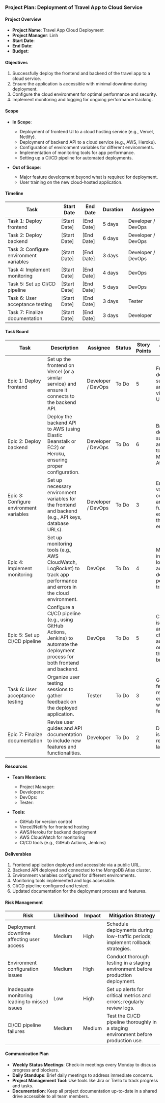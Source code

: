 ### Project Plan: Deployment of Travel App to Cloud Service

#### **Project Overview**
- **Project Name**: Travel App Cloud Deployment
- **Project Manager**: Linh 
- **Start Date**:
- **End Date**: 
- **Budget**:

#### **Objectives**
1. Successfully deploy the frontend and backend of the travel app to a cloud service.
2. Ensure the application is accessible with minimal downtime during deployment.
3. Configure the cloud environment for optimal performance and security.
4. Implement monitoring and logging for ongoing performance tracking.

#### **Scope**
- **In Scope**:
  - Deployment of frontend UI to a cloud hosting service (e.g., Vercel, Netlify).
  - Deployment of backend API to a cloud service (e.g., AWS, Heroku).
  - Configuration of environment variables for different environments.
  - Implementation of monitoring tools for app performance.
  - Setting up a CI/CD pipeline for automated deployments.
  
- **Out of Scope**:
  - Major feature development beyond what is required for deployment.
  - User training on the new cloud-hosted application.

#### **Timeline**
| Task                                   | Start Date   | End Date     | Duration | Assignee               |
|----------------------------------------|--------------|--------------|----------|------------------------|
| Task 1: Deploy frontend                | [Start Date] | [End Date]   | 5 days   | Developer / DevOps     |
| Task 2: Deploy backend                 | [Start Date] | [End Date]   | 6 days   | Developer / DevOps     |
| Task 3: Configure environment variables | [Start Date] | [End Date]   | 3 days   | Developer / DevOps     |
| Task 4: Implement monitoring           | [Start Date] | [End Date]   | 4 days   | DevOps                 |
| Task 5: Set up CI/CD pipeline          | [Start Date] | [End Date]   | 5 days   | DevOps                 |
| Task 6: User acceptance testing        | [Start Date] | [End Date]   | 3 days   | Tester                  |
| Task 7: Finalize documentation         | [Start Date] | [End Date]   | 3 days   | Developer               |

#### **Task Board**
| Task                                      | Description                                                                                     | Assignee               | Status      | Story Points | Acceptance Criteria                                           |
|-------------------------------------------|-------------------------------------------------------------------------------------------------|------------------------|-------------|--------------|-------------------------------------------------------------|
| Epic 1: Deploy frontend                   | Set up the frontend on Vercel (or a similar service) and ensure it connects to the backend API. | Developer / DevOps     | To Do       | 5            | Frontend is deployed successfully and accessible via a public URL. |
| Epic 2: Deploy backend                    | Deploy the backend API to AWS (using Elastic Beanstalk or EC2) or Heroku, ensuring proper configuration. | Developer / DevOps     | To Do       | 6            | Backend is deployed successfully and connects to the MongoDB Atlas cluster. |
| Epic 3: Configure environment variables    | Set up necessary environment variables for the frontend and backend (e.g., API keys, database URLs). | Developer / DevOps     | To Do       | 3            | Environment variables are correctly set and the app functions as expected in the cloud environment. |
| Epic 4: Implement monitoring              | Set up monitoring tools (e.g., AWS CloudWatch, LogRocket) to track app performance and errors in the cloud environment. | DevOps                 | To Do       | 4            | Monitoring is in place, and logs are accessible for debugging and performance tracking. |
| Epic 5: Set up CI/CD pipeline             | Configure a CI/CD pipeline (e.g., using GitHub Actions, Jenkins) to automate the deployment process for both frontend and backend. | DevOps                 | To Do       | 5            | CI/CD pipeline is functional and deploys changes automatically on merge to the main branch. |
| Task 6: User acceptance testing           | Organize user testing sessions to gather feedback on the deployed application.                     | Tester                  | To Do       | 3            | Gather feedback and report on user experience with the new features. |
| Epic 7: Finalize documentation            | Revise user guides and API documentation to include new features and functionalities.              | Developer               | To Do       | 2            | Documentation is updated and reflects the latest features. |

#### **Resources**
- **Team Members**:
  - Project Manager: 
  - Developers: 
  - DevOps:
  - Tester:
  
- **Tools**:
  - GitHub for version control
  - Vercel/Netlify for frontend hosting
  - AWS/Heroku for backend deployment
  - AWS CloudWatch for monitoring
  - CI/CD tools (e.g., GitHub Actions, Jenkins)

#### **Deliverables**
1. Frontend application deployed and accessible via a public URL.
2. Backend API deployed and connected to the MongoDB Atlas cluster.
3. Environment variables configured for different environments.
4. Monitoring tools implemented and logs accessible.
5. CI/CD pipeline configured and tested.
6. Updated documentation for the deployment process and features.

#### **Risk Management**
| Risk                                      | Likelihood | Impact | Mitigation Strategy                               |
|-------------------------------------------|------------|--------|--------------------------------------------------|
| Deployment downtime affecting user access | Medium     | High   | Schedule deployments during low-traffic periods; implement rollback strategies. |
| Environment configuration issues           | Medium     | High   | Conduct thorough testing in a staging environment before production deployment. |
| Inadequate monitoring leading to missed issues | Low        | High   | Set up alerts for critical metrics and errors; regularly review logs. |
| CI/CD pipeline failures                     | Medium     | Medium | Test the CI/CD pipeline thoroughly in a staging environment before production use. |

#### **Communication Plan**
- **Weekly Status Meetings**: Check-in meetings every Monday to discuss progress and blockers.
- **Daily Standups**: Brief daily meetings to address immediate concerns.
- **Project Management Tool**: Use tools like Jira or Trello to track progress and tasks.
- **Documentation**: Keep all project documentation up-to-date in a shared drive accessible to all team members.


